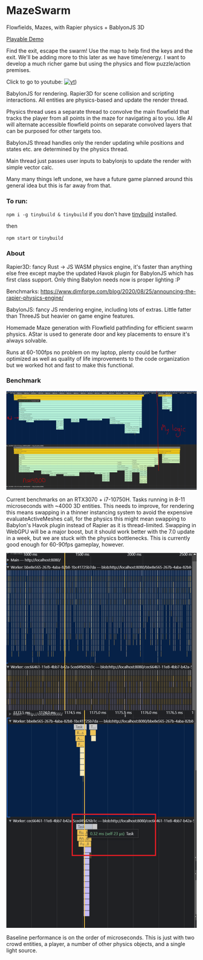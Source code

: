 # MazeSwarm
Flowfields, Mazes, with Rapier physics + BablyonJS 3D

[Playable Demo](https://mazeswarm.netlify.app) 

Find the exit, escape the swarm! Use the map to help find the keys and the exit. We'll be adding more to this later as we have time/energy. I want to develop a much richer game but using the physics and flow puzzle/action premises.

Click to go to youtube:
[![yt](https://img.youtube.com/vi/XA25_1qLjig/0.jpg)](https://youtu.be/XA25_1qLjig))


BabylonJS for rendering. Rapier3D for scene collision and scripting interactions. All entities are physics-based and update the render thread.

Physics thread uses a separate thread to convolve the main flowfield that tracks the player from all points in the maze for navigating ai to you. Idle AI will alternate accessible flowfield points on separate convolved layers that can be purposed for other targets too.

BabylonJS thread handles only the render updating while positions and states etc. are determined by the physics thread. 

Main thread just passes user inputs to babylonjs to update the render with simple vector calc.

Many many things left undone, we have a future game planned around this general idea but this is far away from that.

### To run:

`npm i -g tinybuild & tinybuild` if you don't have [tinybuild](https://github.com/joshbrew/tinybuild) installed.

then 

`npm start` or `tinybuild`

### About

Rapier3D: fancy Rust -> JS WASM physics engine, it's faster than anything else free except maybe the updated Havok plugin for BabylonJS which has first class support. Only thing Babylon needs now is proper lighting :P

Benchmarks: https://www.dimforge.com/blog/2020/08/25/announcing-the-rapier-physics-engine/

BabylonJS: fancy JS rendering engine, including lots of extras. Little fatter than ThreeJS but heavier on game engine features.

Homemade Maze generation with Flowfield pathfinding for efficient swarm physics. AStar is used to generate door and key placements to ensure it's always solvable.

Runs at 60-100fps no problem on my laptop, plenty could be further optimized as well as quality of life improvements to the code organization but we worked hot and fast to make this functional.


### Benchmark

![benchmark](./benchmark2.png)

Current benchmarks on an RTX3070 + i7-10750H. Tasks running in 8-11 microseconds with ~4000 3D entities. This needs to improve, for rendering this means swapping in a thinner instancing system to avoid the expensive evaluateActiveMeshes call, for the physics this might mean swapping to Babylon's Havok plugin instead of Rapier as it is thread-limited. Swapping in WebGPU will be a major boost, but it should work better with the 7.0 update in a week, but we are stuck with the physics bottlenecks. This is currently good enough for 60-90fps gameplay, however.

![benchmark](./benchmark.png)

Baseline performance is on the order of microseconds. This is just with two crowd entities, a player, a number of other physics objects, and a single light source.
